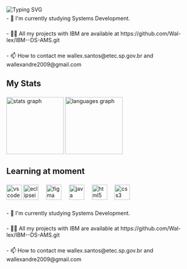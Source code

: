 <div align="left">
  <img align="left" src="https://readme-typing-svg.demolab.com?font=Fira+Code&weight=500&size=22&pause=1000&color=1E90FF&left=true&left=true&random=false&width=500&lines=Hello,+I'm+Wallex!;I+am+15+years+old;Welcome+to+my+profile!" alt="Typing SVG">
</div>

###

<p align="left">- 🌱 I'm currently studying Systems Development.</p>

###

<p align="left">- 👨‍💻 All my projects with IBM are available at https://github.com/Wal-lex/IBM--DS-AMS.git</p>

###

<p align="left">- 📫 How to contact me wallex.santos@etec.sp.gov.br and wallexandre2009@gmail.com</p>

###

###

<h2 align="left">My Stats</h2>

###

<div align="left">
  <img src="https://github-readme-stats.vercel.app/api?username=Wal-lex&hide_title=false&hide_rank=false&show_icons=true&include_all_commits=true&count_private=true&disable_animations=false&theme=github_dark&locale=en&hide_border=false&order=1" height="150" alt="stats graph"  />
  <img src="https://github-readme-stats.vercel.app/api/top-langs?username=Wal-lex&locale=en&hide_title=false&layout=compact&card_width=320&langs_count=5&theme=github_dark&hide_border=false&order=2" height="150" alt="languages graph"  />
</div>

###

<h2 align="left">Learning at moment</h2>

###

<div align="left">
  <img src="https://skillicons.dev/icons?i=vscode" height="40" alt="vscode logo"  />
  <img src="https://skillicons.dev/icons?i=eclipse" height="40" alt="eclipseide logo"  />
  <img width="12" />
  <img src="https://skillicons.dev/icons?i=figma" height="40" alt="figma logo"  />
  <img width="12" />
  <img src="https://skillicons.dev/icons?i=java" height="40" alt="java logo"  />
  <img width="12" />
  <img src="https://skillicons.dev/icons?i=html" height="40" alt="html5 logo"  />
  <img width="12" />
  <img src="https://skillicons.dev/icons?i=css" height="40" alt="css3 logo"  />
</div>

###

<p align="left">- 🌱 I'm currently studying Systems Development.</p>

###

<p align="left">- 👨‍💻 All my projects with IBM are available at https://github.com/Wal-lex/IBM--DS-AMS.git</p>

###

<p align="left">- 📫 How to contact me wallex.santos@etec.sp.gov.br and wallexandre2009@gmail.com</p>

###

